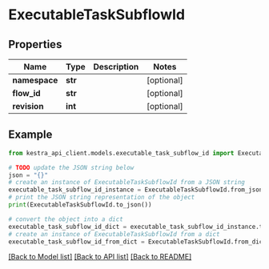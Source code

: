 # ExecutableTaskSubflowId


## Properties

Name | Type | Description | Notes
------------ | ------------- | ------------- | -------------
**namespace** | **str** |  | [optional] 
**flow_id** | **str** |  | [optional] 
**revision** | **int** |  | [optional] 

## Example

```python
from kestra_api_client.models.executable_task_subflow_id import ExecutableTaskSubflowId

# TODO update the JSON string below
json = "{}"
# create an instance of ExecutableTaskSubflowId from a JSON string
executable_task_subflow_id_instance = ExecutableTaskSubflowId.from_json(json)
# print the JSON string representation of the object
print(ExecutableTaskSubflowId.to_json())

# convert the object into a dict
executable_task_subflow_id_dict = executable_task_subflow_id_instance.to_dict()
# create an instance of ExecutableTaskSubflowId from a dict
executable_task_subflow_id_from_dict = ExecutableTaskSubflowId.from_dict(executable_task_subflow_id_dict)
```
[[Back to Model list]](../README.md#documentation-for-models) [[Back to API list]](../README.md#documentation-for-api-endpoints) [[Back to README]](../README.md)


